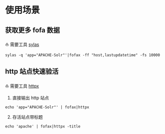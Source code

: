 # 使用场景

## 获取更多 fofa 数据
:sailboat: 需要工具 [sylas](https://github.com/xiecat/sylas)
```shell
sylas -q 'app="APACHE-Solr"'|fofax -ff "host,lastupdatetime" -fs 10000 
```

## http 站点快速验活
:sailboat: 需要工具 [httpx](https://github.com/projectdiscovery/httpx)
1. 直接输出 http 站点
```shell
echo 'app="APACHE-Solr"' | fofax|httpx
```
2. 存活站点带标题
```shell
echo 'apache' | fofax|httpx -title
```
